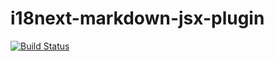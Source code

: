# i18next-markdown-jsx-plugin

[![Build Status](https://travis-ci.org/roprgm/i18next-markdown-jsx.svg?branch=master)](https://travis-ci.org/roprgm/i18next-markdown-jsx)

